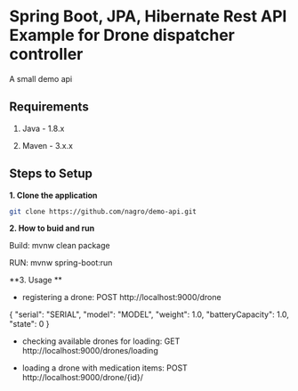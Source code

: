 # Spring Boot, JPA, Hibernate Rest API Example for Drone dispatcher controller

A small demo api

## Requirements

1. Java - 1.8.x

2. Maven - 3.x.x

## Steps to Setup

**1. Clone the application**

```bash
git clone https://github.com/nagro/demo-api.git
```

**2. How to buid and run**

Build: mvnw clean package

RUN: mvnw spring-boot:run


**3. Usage **

- registering a drone: POST http://localhost:9000/drone

{
        "serial": "SERIAL",
        "model": "MODEL",
        "weight": 1.0,
        "batteryCapacity": 1.0,
        "state": 0
    }
    

- checking available drones for loading: GET http://localhost:9000/drones/loading

- loading a drone with medication items: POST http://localhost:9000/drone/{id}/


   
 